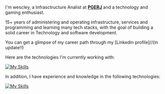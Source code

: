 I'm wescley, a Infrasctructure Analist at [**PGERJ**](https://pge.rj.gov.br/ "Site PGERJ") and a technology and gaming enthusiast. <br/>

15+ years of administering and operating infrastructure, services and programming and learning many tech stacks, with the goal of building a solid career in Technology and software development.

You can get a glimpse of my career path through my [Linkedin profile]//(in update!!)

Here are the technologies I'm currently working with:

[![My Skills](https://skillicons.dev/icons?i=nodejs,typescript,express,java,bash,vagrant,oracle,spring,,mongodb,redis,aws,docker,k8s,kafka&theme=dark&perline=6)](https://skillicons.dev)

In addition, I have experience and knowledge in the following technologies:

[![My Skills](https://skillicons.dev/icons?i=cs,dotnet,postgres,azure,react,styledcomponents&theme=dark)](https://skillicons.dev)



